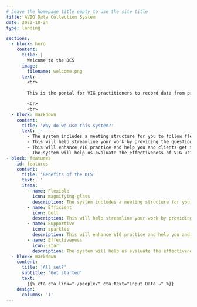 ```yaml
---
# Leave the homepage title empty to use the site title
title: AVIG Data Collection System
date: 2022-10-24
type: landing

sections:
  - block: hero
    content:
      title: |
        Welcome to the DCS
      image:
        filename: welcome.png
      text: |
        <br>
        
        This is the portal for VIG practitioners to record data from pre- and post-VIG meetings with clients. We also encourage practitioners to use this system for a 6 month follow up meeting. 

        <br>
        <br>
  - block: markdown
    content: 
      title: 'Why do we use this system?'
      text: |-
        - The system includes a meeting structure for you to follow flexibly with your clients.
        - This will help streamline your work by providing the questions and measures you need in one place.
        - This will enhance VIG practice and help you and clients get the most out of your meetings before and after VIG.
        - The system will help us evaluate the effectiveness of VIG using anonymised data.
- block: features
    id: features
    content:
      title: 'Benefits of the DCS'
      text: ''
      items:
        - name: Flexible
          icon: magnifying-glass
          description: The system includes a meeting structure for you to follow flexibly with your clients.
        - name: Efficient
          icon: bolt
          description: This will help streamline your work by providing the questions and measures you need in one place.
        - name: Supportive
          icon: sparkles
          description: This will enhance VIG practice and help you and clients get the most out of your meetings before and after VIG.
        - name: Effectiveness
          icon: star
          description: The system will help us evaluate the effectiveness of VIG using anonymised data.
  - block: markdown
    content:
      title: 'All set?'
      subtitle: 'Get started'
      text: |
        {{% cta cta_link="./people/" cta_text="Input Data →" %}}
    design:
      columns: '1'
---
```

